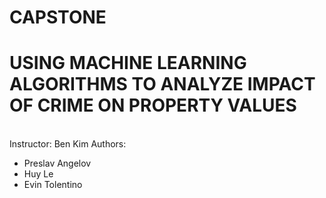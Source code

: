 # CAPSTONE
# USING MACHINE LEARNING ALGORITHMS TO ANALYZE IMPACT OF CRIME ON PROPERTY VALUES
<br>Instructor: Ben Kim
Authors:
- Preslav Angelov
- Huy Le
- Evin Tolentino
